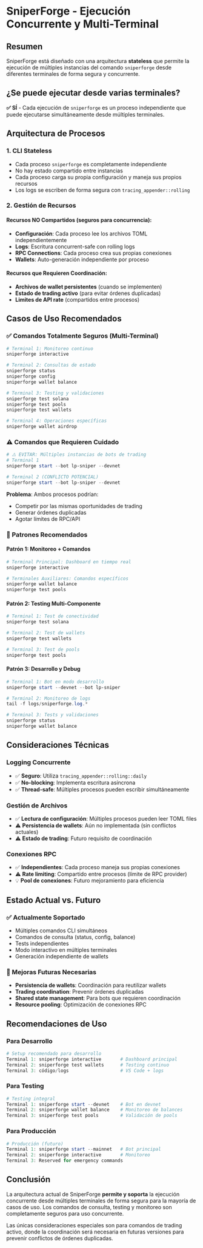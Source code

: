 # SniperForge - Ejecución Concurrente y Multi-Terminal

## Resumen

SniperForge está diseñado con una arquitectura **stateless** que permite la ejecución de múltiples instancias del comando `sniperforge` desde diferentes terminales de forma segura y concurrente.

## ¿Se puede ejecutar desde varias terminales?

**✅ SÍ** - Cada ejecución de `sniperforge` es un proceso independiente que puede ejecutarse simultáneamente desde múltiples terminales.

## Arquitectura de Procesos

### 1. CLI Stateless
- Cada proceso `sniperforge` es completamente independiente
- No hay estado compartido entre instancias
- Cada proceso carga su propia configuración y maneja sus propios recursos
- Los logs se escriben de forma segura con `tracing_appender::rolling`

### 2. Gestión de Recursos

#### Recursos NO Compartidos (seguros para concurrencia):
- **Configuración**: Cada proceso lee los archivos TOML independientemente
- **Logs**: Escritura concurrent-safe con rolling logs
- **RPC Connections**: Cada proceso crea sus propias conexiones
- **Wallets**: Auto-generación independiente por proceso

#### Recursos que Requieren Coordinación:
- **Archivos de wallet persistentes** (cuando se implementen)
- **Estado de trading activo** (para evitar órdenes duplicadas)
- **Limites de API rate** (compartidos entre procesos)

## Casos de Uso Recomendados

### ✅ Comandos Totalmente Seguros (Multi-Terminal)

```powershell
# Terminal 1: Monitoreo continuo
sniperforge interactive

# Terminal 2: Consultas de estado
sniperforge status
sniperforge config
sniperforge wallet balance

# Terminal 3: Testing y validaciones
sniperforge test solana
sniperforge test pools
sniperforge test wallets

# Terminal 4: Operaciones específicas
sniperforge wallet airdrop
```

### ⚠️ Comandos que Requieren Cuidado

```powershell
# ⚠️ EVITAR: Múltiples instancias de bots de trading
# Terminal 1
sniperforge start --bot lp-sniper --devnet

# Terminal 2 (CONFLICTO POTENCIAL)
sniperforge start --bot lp-sniper --devnet
```

**Problema**: Ambos procesos podrían:
- Competir por las mismas oportunidades de trading
- Generar órdenes duplicadas
- Agotar límites de RPC/API

### 🎯 Patrones Recomendados

#### Patrón 1: Monitoreo + Comandos
```powershell
# Terminal Principal: Dashboard en tiempo real
sniperforge interactive

# Terminales Auxiliares: Comandos específicos
sniperforge wallet balance
sniperforge test pools
```

#### Patrón 2: Testing Multi-Componente
```powershell
# Terminal 1: Test de conectividad
sniperforge test solana

# Terminal 2: Test de wallets  
sniperforge test wallets

# Terminal 3: Test de pools
sniperforge test pools
```

#### Patrón 3: Desarrollo y Debug
```powershell
# Terminal 1: Bot en modo desarrollo
sniperforge start --devnet --bot lp-sniper

# Terminal 2: Monitoreo de logs
tail -f logs/sniperforge.log.*

# Terminal 3: Tests y validaciones
sniperforge status
sniperforge wallet balance
```

## Consideraciones Técnicas

### Logging Concurrente
- ✅ **Seguro**: Utiliza `tracing_appender::rolling::daily`
- ✅ **No-blocking**: Implementa escritura asíncrona
- ✅ **Thread-safe**: Múltiples procesos pueden escribir simultáneamente

### Gestión de Archivos
- ✅ **Lectura de configuración**: Múltiples procesos pueden leer TOML files
- ⚠️ **Persistencia de wallets**: Aún no implementada (sin conflictos actuales)
- ⚠️ **Estado de trading**: Futuro requisito de coordinación

### Conexiones RPC
- ✅ **Independientes**: Cada proceso maneja sus propias conexiones
- ⚠️ **Rate limiting**: Compartido entre procesos (límite de RPC provider)
- 💡 **Pool de conexiones**: Futuro mejoramiento para eficiencia

## Estado Actual vs. Futuro

### ✅ Actualmente Soportado
- Múltiples comandos CLI simultáneos
- Comandos de consulta (status, config, balance)
- Tests independientes
- Modo interactivo en múltiples terminales
- Generación independiente de wallets

### 🔧 Mejoras Futuras Necesarias
- **Persistencia de wallets**: Coordinación para reutilizar wallets
- **Trading coordination**: Prevenir órdenes duplicadas
- **Shared state management**: Para bots que requieren coordinación
- **Resource pooling**: Optimización de conexiones RPC

## Recomendaciones de Uso

### Para Desarrollo
```powershell
# Setup recomendado para desarrollo
Terminal 1: sniperforge interactive       # Dashboard principal
Terminal 2: sniperforge test wallets      # Testing continuo  
Terminal 3: código/logs                   # VS Code + logs
```

### Para Testing
```powershell
# Testing integral
Terminal 1: sniperforge start --devnet    # Bot en devnet
Terminal 2: sniperforge wallet balance    # Monitoreo de balances
Terminal 3: sniperforge test pools        # Validación de pools
```

### Para Producción
```powershell
# Producción (futuro)
Terminal 1: sniperforge start --mainnet   # Bot principal
Terminal 2: sniperforge interactive       # Monitoreo
Terminal 3: Reserved for emergency commands
```

## Conclusión

La arquitectura actual de SniperForge **permite y soporta** la ejecución concurrente desde múltiples terminales de forma segura para la mayoría de casos de uso. Los comandos de consulta, testing y monitoreo son completamente seguros para uso concurrente.

Las únicas consideraciones especiales son para comandos de trading activo, donde la coordinación será necesaria en futuras versiones para prevenir conflictos de órdenes duplicadas.
